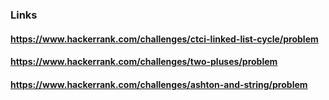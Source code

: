 ### Links

#### https://www.hackerrank.com/challenges/ctci-linked-list-cycle/problem
#### https://www.hackerrank.com/challenges/two-pluses/problem
#### https://www.hackerrank.com/challenges/ashton-and-string/problem
